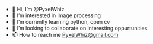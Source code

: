 - 👋 Hi, I’m @PyxelWhiz
- 👀 I’m interested in image processing 
- 🌱 I’m currently learning python, open cv
- 💞️ I’m looking to collaborate on interesting oppurtunities
- 📫 How to reach me PyxelWhiz@gmail.com

<!---
PyxelWhiz/PyxelWhiz is a ✨ special ✨ repository because its `README.md` (this file) appears on your GitHub profile.
You can click the Preview link to take a look at your changes.
--->
